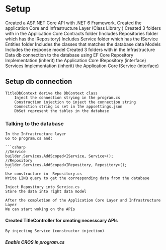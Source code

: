 # Setup
Created a ASP.NET Core API with .NET 6 Framework.
Created the application Core and Infrastructure Layer (Class Library ) 
Created 3 folders with in the Application Core 
	Contracts folder (Includes Repositories folder which has the IRepository)
		Includes Service folder which has the IService
	Entities folder
		Includes the classes that matches the database data
	Models
		Includes the response model 
Created 3 folders with in the Infrastructure
	Data
		db connection to the database using EF Core
	Repository
		Implementation (inherit) the Application Core IRepository (interface)
	Services
		Implementation (inherit) the Application Core IService (interface)
## Setup db connection
	TitleDbContext derive the DbContext class
		Inject the connection strying in the program.cs
		Construction injection to inject the connection string
		Connection string is set in the appsettings.json
		DbSet represent the tables in the database

### Talking to the database
	In the Infrastructure layer
	Go to program.cs and:

	```csharp
	//Service
	builder.Services.AddScoped<IService, Service>();
	//Repository
	builder.Services.AddScoped<IRepository, Repository>();
	```
	Use constructure in  Repository.cs
	Write LINQ query to get the corresponding data from the database

	Inject Repository into Service.cs
	Store the data into right data model

	After the completion of the Application Core Layer and Infrastructure Layer
	We can start woking on the APIs

#### Created TitleController for creating necesscary APIs
	By injecting Service (constructor injection)

##### Enable CROS in program.cs

	


		
		